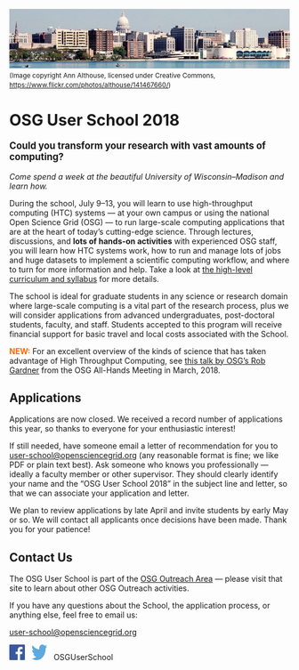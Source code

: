 ![Madison skyline](files/madison-skyline-1.jpg)<br><span style="font-size: smaller;">(Image copyright Ann Althouse, licensed under Creative Commons, <https://www.flickr.com/photos/althouse/141467660/>)</span>

# OSG User School 2018

<p style="font-size: larger; font-weight: bold;">Could you transform your research with vast amounts of computing?</p>

*Come spend a week at the beautiful University of Wisconsin–Madison and learn how.*

During the school, July 9–13, you will learn to use high-throughput computing (HTC) systems — at your own campus or
using the national Open Science Grid (OSG) — to run large-scale computing applications that are at the heart of today’s
cutting-edge science.  Through lectures, discussions, and **lots of hands-on activities** with experienced OSG staff,
you will learn how HTC systems work, how to run and manage lots of jobs and huge datasets to implement a scientific
computing workflow, and where to turn for more information and help.  Take a look at [the high-level curriculum and
syllabus](curriculum/overview.md) for more details.

The school is ideal for graduate students in any science or research domain where large-scale computing is a vital part
of the research process, plus we will consider applications from advanced undergraduates, post-doctoral students,
faculty, and staff.  Students accepted to this program will receive financial support for basic travel and local costs
associated with the School.

<span style="color: #FF6600; font-weight: bolder;">NEW:</span> For an excellent overview of the kinds of science that
has taken advantage of High Throughput Computing, see [this talk by OSG&rsquo;s Rob
Gardner](https://docs.google.com/presentation/d/1KeI-ZGfPya6S9WQ7Wzo7lRhU5fr0N_gIHRgRtK3tlIc/) from the OSG All-Hands
Meeting in March, 2018.

## Applications

Applications are now closed.  We received a record number of applications this year, so thanks to everyone for your
enthusiastic interest!

If still needed, have someone email a letter of recommendation for you to
[user-school@opensciencegrid.org](mailto:user-school@opensciencegrid.org) (any reasonable format is fine; we like PDF or
plain text best).  Ask someone who knows you professionally&nbsp;&mdash; ideally a faculty member or other supervisor.
They should clearly identify your name and the “OSG User School 2018” in the subject line and letter, so that we can
associate your application and letter.

We plan to review applications by late April and invite students by early May or so.  We will contact all applicants
once decisions have been made.  Thank you for your patience!

## Contact Us

The OSG User School is part of the [OSG Outreach Area](https://opensciencegrid.github.io/outreach/)&nbsp;&mdash; please
visit that site to learn about other OSG Outreach activities.

If you have any questions about the School, the application process, or anything else, feel free to email us:

<user-school@opensciencegrid.org>

<a href="https://www.facebook.com/OSGUserSchool" target="_blank" style="border: 0px none black; text-decoration: none;"><img src="files/FB-f-Logo__blue_512.png" height="28" width="28" alt="Facebook logo"></a>   <a href="https://twitter.com/OSGUserSchool" target="_blank" style="border: 0px none black; text-decoration: none;"><img src="files/Twitter_logo_blue.png" style="height: 28px; width: 28px; background-color: white;" alt="Twitter logo"></a>   OSGUserSchool
